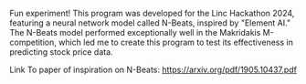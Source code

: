 Fun experiment! This program was developed for the Linc Hackathon 2024, featuring a neural network model called N-Beats, inspired by "Element AI." The N-Beats model performed exceptionally well in the Makridakis M-competition, which led me to create this program to test its effectiveness in predicting stock price data.

Link To paper of inspiration on N-Beats:
https://arxiv.org/pdf/1905.10437.pdf
